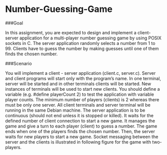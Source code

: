 # Number-Guessing-Game

###Goal

In this assignment, you are expected to design and implement a client-server application for a multi-player number guessing game by using POSIX sockets in C. The server application randomly selects a number from 1 to 99. Clients have to guess the number by making guesses until one of them finds the chosen number.

###Scenario

You will implement a client - server application (client.c, server.c). Server and client programs will start only with the program’s name. In one terminal, server will be started and in other terminals clients will be started. New instances of terminals will be used to start new clients.
You should define a variable (e.g. #define playerCount 2) to test the application with variable player counts. The minimum number of players (clients) is 2 whereas there must be only one server. All client terminals and server terminal will be running in the same Debian machine.
The server application is to be continuous (should not end unless it is stopped or killed). It waits for the defined number of client connection to start a new game. It manages the game and give a turn to each player (client) to guess a number. The game ends when one of the players finds the chosen number. Then, the server waits for new players to start a new game. Socket messaging between the server and the clients is illustrated in following figure for the game with two-players.